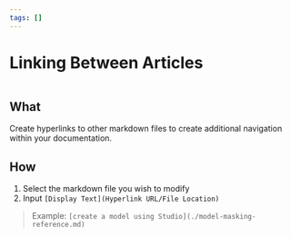 ```yaml
---
tags: []
---
```


# Linking Between Articles 

![]()

## What 
Create hyperlinks to other markdown files to create additional navigation within your documentation. 

## How 
1. Select the markdown file you wish to modify 
2. Input ```[Display Text](Hyperlink URL/File Location)```

> Example: ```[create a model using Studio](./model-masking-reference.md)```

